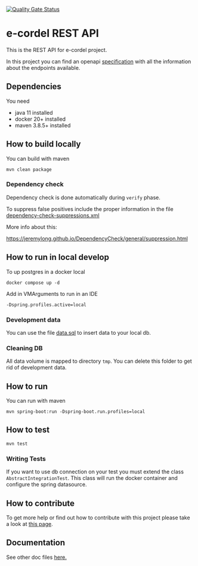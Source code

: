 [![Quality Gate Status](https://sonarcloud.io/api/project_badges/measure?project=e-cordel_ecordel-restapi&metric=alert_status)](https://sonarcloud.io/dashboard?id=e-cordel_ecordel-restapi)

# e-cordel REST API

This is the REST API for e-cordel project.

In this project you can find an openapi [specification](./openapi.yaml) with all the information about the endpoints available. 

## Dependencies
You need
- java 11 installed
- docker 20+  installed
- maven 3.8.5+ installed

## How to build locally

You can build with maven

    mvn clean package

### Dependency check 

Dependency check is done automatically during `verify` phase.

To suppress false positives include the proper information in the file [dependency-check-suppressions.xml](dependency-check-suppressions.xml)

More info about this:

https://jeremylong.github.io/DependencyCheck/general/suppression.html

## How to run in local develop

To up postgres in a docker local

    docker compose up -d

Add in VMArguments to run in an IDE

    -Dspring.profiles.active=local

### Development data

You can use the file [data.sql](src/test/resources/db/data/data.sql) to insert data to your local db.

### Cleaning DB

All data volume is mapped to directory `tmp`. You can delete this folder to get rid of development data.

## How to run

You can run with maven

    mvn spring-boot:run -Dspring-boot.run.profiles=local

## How to test

    mvn test
    
### Writing Tests

If you want to use db connection on your test you must extend the class `AbstractIntegrationTest`. This class will run the docker container and configure the spring datasource. 

## How to contribute

To get more help or find out how to contribute with this project please take a look at [this page](http://www.ecordel.com.br/como-contribuir).

## Documentation

See other doc files [here.](./docs/README.md)
